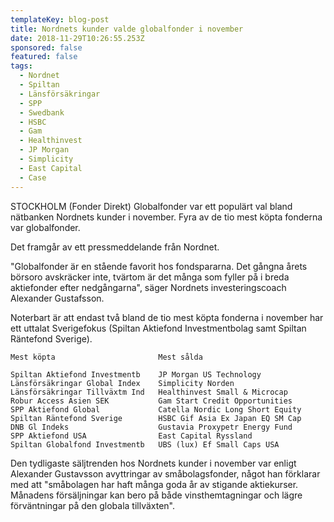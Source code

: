 ```yaml
---
templateKey: blog-post
title: Nordnets kunder valde globalfonder i november
date: 2018-11-29T10:26:55.253Z
sponsored: false
featured: false
tags:
  - Nordnet
  - Spiltan
  - Länsförsäkringar
  - SPP
  - Swedbank
  - HSBC
  - Gam
  - Healthinvest
  - JP Morgan
  - Simplicity
  - East Capital
  - Case
---
```

STOCKHOLM (Fonder Direkt) Globalfonder var ett populärt val bland nätbanken Nordnets kunder i november. Fyra av de tio mest köpta fonderna var globalfonder.


Det framgår av ett pressmeddelande från Nordnet.


"Globalfonder är en stående favorit hos fondspararna. Det gångna årets börsoro avskräcker inte, tvärtom är det många som fyller på i breda aktiefonder efter nedgångarna", säger Nordnets investeringscoach Alexander Gustafsson.


Noterbart är att endast två bland de tio mest köpta fonderna i november har ett uttalat Sverigefokus (Spiltan Aktiefond Investmentbolag samt Spiltan Räntefond Sverige).


```
Mest köpta                       Mest sålda                      

Spiltan Aktiefond Investmentb    JP Morgan US Technology         
Länsförsäkringar Global Index    Simplicity Norden               
Länsförsäkringar Tillväxtm Ind   Healthinvest Small & Microcap   
Robur Access Asien SEK           Gam Start Credit Opportunities  
SPP Aktiefond Global             Catella Nordic Long Short Equity
Spiltan Räntefond Sverige        HSBC Gif Asia Ex Japan EQ SM Cap
DNB Gl Indeks                    Gustavia Proxypetr Energy Fund  
SPP Aktiefond USA                East Capital Ryssland           
Spiltan Globalfond Investmentb   UBS (lux) Ef Small Caps USA     
```
Den tydligaste säljtrenden hos Nordnets kunder i november var enligt Alexander Gustavsson avyttringar av småbolagsfonder, något han förklarar med att "småbolagen har haft många goda år av stigande aktiekurser. Månadens försäljningar kan bero på både vinsthemtagningar och lägre förväntningar på den globala tillväxten".

